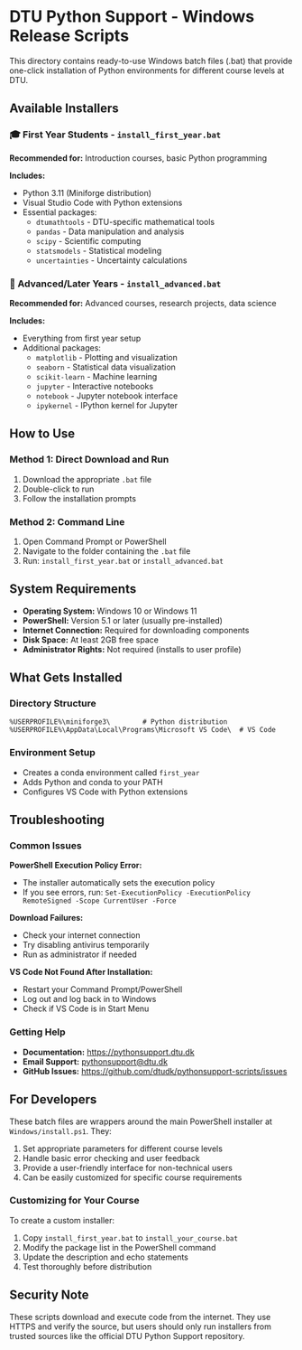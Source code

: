 # DTU Python Support - Windows Release Scripts

This directory contains ready-to-use Windows batch files (.bat) that provide one-click installation of Python environments for different course levels at DTU.

## Available Installers

### 🎓 First Year Students - `install_first_year.bat`
**Recommended for:** Introduction courses, basic Python programming

**Includes:**
- Python 3.11 (Miniforge distribution)
- Visual Studio Code with Python extensions
- Essential packages:
  - `dtumathtools` - DTU-specific mathematical tools
  - `pandas` - Data manipulation and analysis
  - `scipy` - Scientific computing
  - `statsmodels` - Statistical modeling
  - `uncertainties` - Uncertainty calculations

### 🔬 Advanced/Later Years - `install_advanced.bat`
**Recommended for:** Advanced courses, research projects, data science

**Includes:**
- Everything from first year setup
- Additional packages:
  - `matplotlib` - Plotting and visualization
  - `seaborn` - Statistical data visualization
  - `scikit-learn` - Machine learning
  - `jupyter` - Interactive notebooks
  - `notebook` - Jupyter notebook interface
  - `ipykernel` - IPython kernel for Jupyter

## How to Use

### Method 1: Direct Download and Run
1. Download the appropriate `.bat` file
2. Double-click to run
3. Follow the installation prompts

### Method 2: Command Line
1. Open Command Prompt or PowerShell
2. Navigate to the folder containing the `.bat` file
3. Run: `install_first_year.bat` or `install_advanced.bat`

## System Requirements

- **Operating System:** Windows 10 or Windows 11
- **PowerShell:** Version 5.1 or later (usually pre-installed)
- **Internet Connection:** Required for downloading components
- **Disk Space:** At least 2GB free space
- **Administrator Rights:** Not required (installs to user profile)

## What Gets Installed

### Directory Structure
```
%USERPROFILE%\miniforge3\        # Python distribution
%USERPROFILE%\AppData\Local\Programs\Microsoft VS Code\  # VS Code
```

### Environment Setup
- Creates a conda environment called `first_year`
- Adds Python and conda to your PATH
- Configures VS Code with Python extensions

## Troubleshooting

### Common Issues

**PowerShell Execution Policy Error:**
- The installer automatically sets the execution policy
- If you see errors, run: `Set-ExecutionPolicy -ExecutionPolicy RemoteSigned -Scope CurrentUser -Force`

**Download Failures:**
- Check your internet connection
- Try disabling antivirus temporarily
- Run as administrator if needed

**VS Code Not Found After Installation:**
- Restart your Command Prompt/PowerShell
- Log out and log back in to Windows
- Check if VS Code is in Start Menu

### Getting Help

- **Documentation:** https://pythonsupport.dtu.dk
- **Email Support:** pythonsupport@dtu.dk
- **GitHub Issues:** https://github.com/dtudk/pythonsupport-scripts/issues

## For Developers

These batch files are wrappers around the main PowerShell installer at `Windows/install.ps1`. They:

1. Set appropriate parameters for different course levels
2. Handle basic error checking and user feedback
3. Provide a user-friendly interface for non-technical users
4. Can be easily customized for specific course requirements

### Customizing for Your Course

To create a custom installer:
1. Copy `install_first_year.bat` to `install_your_course.bat`
2. Modify the package list in the PowerShell command
3. Update the description and echo statements
4. Test thoroughly before distribution

## Security Note

These scripts download and execute code from the internet. They use HTTPS and verify the source, but users should only run installers from trusted sources like the official DTU Python Support repository.